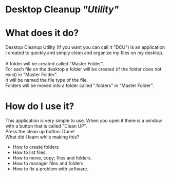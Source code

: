 # Desktop Cleanup <i>"Utility"</i>

<h1>What does it do?</h1>
Desktop Cleanup Utility (If you want you can call it "DCU") is an application I created to quickly and simply clean and organize my files on my desktop.<br>
<br>
A folder will be created called "Master Folder".<br>
For each file on the desktop a folder will be created (if the folder does not exist) in "Master Folder".<br>
It will be named the file type of the file.<br>
Folders will be moved into a folder called ".folders" in "Master Folder".<br>
<h1>How do I use it?</h1>
This application is very simple to use. When you open it there is a window with a button that is called "Clean UP".<br>
Press the clean up button. Done!<br
<h1>What did I learn while making this?</h1> 
<ul>
<li>How to create folders</li>
<li>How to list files.</li>
<li>How to move, copy; files and folders.</li>
<li>How to manager files and folders.</li>
<li>How to fix a problem with software.</li>
</ul>
